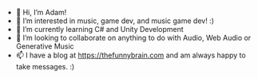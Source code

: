 - 👋 Hi, I’m Adam!
- 👀 I’m interested in music, game dev, and music game dev! :)
- 🌱 I’m currently learning C# and Unity Development
- 💞️ I’m looking to collaborate on anything to do with Audio, Web Audio or Generative Music
- 📫 I have a blog at https://thefunnybrain.com and am always happy to take messages. :)

<!---
TheFunnyBrain/TheFunnyBrain is a ✨ special ✨ repository because its `README.md` (this file) appears on your GitHub profile.
You can click the Preview link to take a look at your changes.
--->
